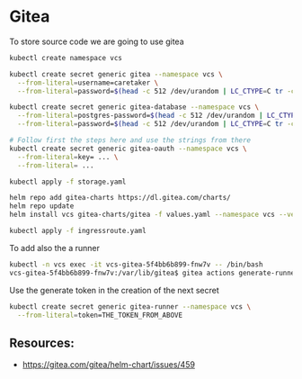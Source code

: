 # Gitea

To store source code we are going to use gitea

```bash
kubectl create namespace vcs

kubectl create secret generic gitea --namespace vcs \
  --from-literal=username=caretaker \
  --from-literal=password=$(head -c 512 /dev/urandom | LC_CTYPE=C tr -cd 'a-zA-Z0-9' | head -c 64) 

kubectl create secret generic gitea-database --namespace vcs \
  --from-literal=postgres-password=$(head -c 512 /dev/urandom | LC_CTYPE=C tr -cd 'a-zA-Z0-9' | head -c 64) \
  --from-literal=password=$(head -c 512 /dev/urandom | LC_CTYPE=C tr -cd 'a-zA-Z0-9' | head -c 64)

# Follow first the steps here and use the strings from there
kubectl create secret generic gitea-oauth --namespace vcs \
  --from-literal=key= ... \
  --from-literal= ...

kubectl apply -f storage.yaml

helm repo add gitea-charts https://dl.gitea.com/charts/
helm repo update
helm install vcs gitea-charts/gitea -f values.yaml --namespace vcs --version 10.6.0

kubectl apply -f ingressroute.yaml


```


To add also the a runner 


``` bash
kubectl -n vcs exec -it vcs-gitea-5f4bb6b899-fnw7v -- /bin/bash
vcs-gitea-5f4bb6b899-fnw7v:/var/lib/gitea$ gitea actions generate-runner-token
```


Use the generate token in the creation of the next secret

```bash
kubectl create secret generic gitea-runner --namespace vcs \
  --from-literal=token=THE_TOKEN_FROM_ABOVE
```


## Resources: 

* https://gitea.com/gitea/helm-chart/issues/459